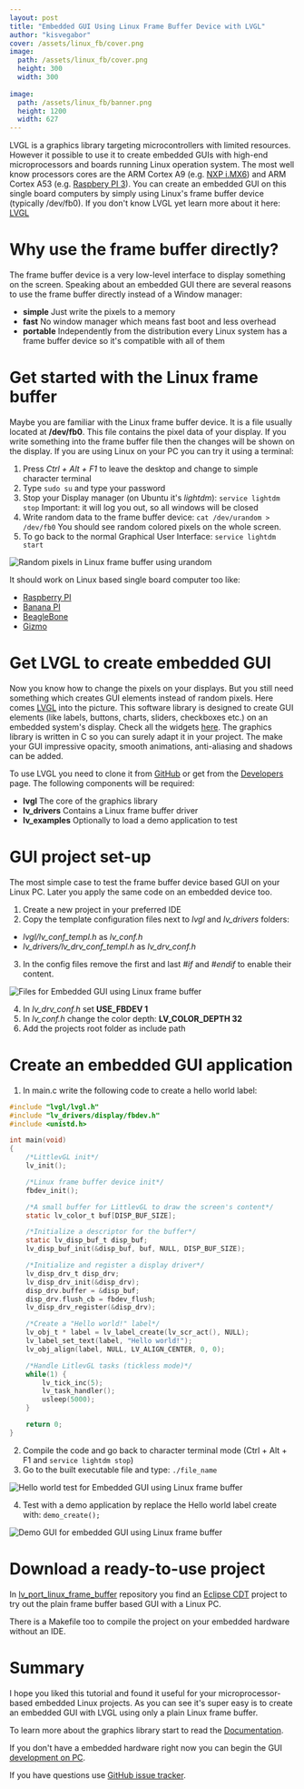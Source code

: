 ```yaml
---
layout: post
title: "Embedded GUI Using Linux Frame Buffer Device with LVGL"
author: "kisvegabor"
cover: /assets/linux_fb/cover.png
image:
  path: /assets/linux_fb/cover.png
  height: 300
  width: 300
  
image:
  path: /assets/linux_fb/banner.png
  height: 1200
  width: 627
---
```



LVGL is a graphics library targeting microcontrollers with limited resources. However it possible to use it to create embedded GUIs with high-end microprocessors and boards running Linux operation system. The most well know processors cores are the ARM Cortex A9 (e.g. [NXP i.MX6](https://www.nxp.com/products/processors-and-microcontrollers/applications-processors/i.mx-applications-processors/i.mx-6-processors:IMX6X_SERIES)) and ARM Cortex A53 (e.g. [Raspbery PI 3](https://www.raspberrypi.org/products/raspberry-pi-3-model-b/)). You can create an embedded GUI on this single board computers by simply using Linux's frame buffer device (typically /dev/fb0). If you don't know LVGL yet learn more about it here: [LVGL](https://lvgl.io)

# Why use the frame buffer directly?
The frame buffer device is a very low-level interface to display something on the screen.
Speaking about an embedded GUI there are several reasons to use the frame buffer directly instead of a Window manager: 
* **simple** Just write the pixels to a memory
* **fast** No window manager which means fast boot and less overhead
* **portable** Independently from the distribution  every Linux system has a frame buffer device so it's compatible with all of them 

# Get started with the Linux frame buffer
Maybe you are familiar with the Linux frame buffer device. It is a file usually located at **/dev/fb0**. This file contains the pixel data of your display. If you write something into the frame buffer file then the changes will be shown on the display. If you are using Linux on your PC you can try it using a terminal:
1. Press *Ctrl + Alt + F1*  to leave the desktop and change to simple character terminal
2.  Type `sudo su` and type your password
3. Stop your Display manager (on Ubuntu it's *lightdm*): `service lightdm stop` Important: it will log you out, so all windows will be closed
4. Write random data to the frame buffer device: `cat /dev/urandom > /dev/fb0` You should see random colored pixels on the whole screen.
5. To go back to the normal Graphical User Interface: `service lightdm start`

![Random pixels in Linux frame buffer using urandom](/assets/linux_fb/linux_fb_random.png#post-img-responsive)

It should work on Linux based single board computer too like: 
* [Raspberry PI](https://www.raspberrypi.org/)
* [Banana PI](http://www.banana-pi.org/)  
* [BeagleBone](http://beagleboard.org/bone)
* [Gizmo](http://www.gizmosphere.org/products/)

# Get LVGL to create embedded GUI
Now you know how to change the pixels on your displays. But you still need something which creates GUI elements instead of random pixels.  Here comes [LVGL](https://lvgl.io) into the picture. This software library is designed to create GUI elements (like labels, buttons, charts, sliders, checkboxes etc.)  on an embedded system's display. Check all the widgets [here](https://docs.lvgl.io/v7/en/html/index.html). The graphics library is written in C so you can surely adapt it in your project. The make your GUI impressive opacity, smooth animations, anti-aliasing and shadows can be added.   

To use LVGL you need to clone it from [GitHub](https://github.com/lvgl/) or get from the [Developers](https://lvgl.com/developers) page.
The following components will be required:
* **lvgl** The core of the graphics library
* **lv_drivers** Contains a Linux frame buffer driver
* **lv_examples** Optionally to load a demo application to test

# GUI project set-up 
The most simple case to test the frame buffer device based GUI on your Linux PC. Later you apply the same code on an embedded device too.
1. Create a new project in your preferred IDE
2. Copy the template configuration files next to *lvgl* and *lv_drivers* folders:
  * *lvgl/lv_conf_templ.h* as *lv_conf.h*
  * *lv_drivers/lv_drv_conf_templ.h* as *lv_drv_conf.h* 

3. In the config files remove the first and last *#if* and *#endif* to enable their content.

![Files for Embedded GUI using Linux frame buffer](/assets/linux_fb/linux_fb_files.png#post-img-responsive)

4. In *lv_drv_conf.h* set **USE_FBDEV    1**
5. In *lv_conf.h* change the color depth: **LV_COLOR_DEPTH     32**
7. Add the projects root folder as include path

# Create an embedded GUI application

1. In main.c write the following code to create a hello world label:

```c
#include "lvgl/lvgl.h"
#include "lv_drivers/display/fbdev.h"
#include <unistd.h>

int main(void)
{
    /*LittlevGL init*/
    lv_init();

    /*Linux frame buffer device init*/
    fbdev_init();

    /*A small buffer for LittlevGL to draw the screen's content*/
    static lv_color_t buf[DISP_BUF_SIZE];

    /*Initialize a descriptor for the buffer*/
    static lv_disp_buf_t disp_buf;
    lv_disp_buf_init(&disp_buf, buf, NULL, DISP_BUF_SIZE);

    /*Initialize and register a display driver*/
    lv_disp_drv_t disp_drv;
    lv_disp_drv_init(&disp_drv);
    disp_drv.buffer = &disp_buf;
    disp_drv.flush_cb = fbdev_flush;
    lv_disp_drv_register(&disp_drv);

    /*Create a "Hello world!" label*/
    lv_obj_t * label = lv_label_create(lv_scr_act(), NULL);
    lv_label_set_text(label, "Hello world!");
    lv_obj_align(label, NULL, LV_ALIGN_CENTER, 0, 0);

    /*Handle LitlevGL tasks (tickless mode)*/
    while(1) {
        lv_tick_inc(5);
        lv_task_handler();
        usleep(5000);
    }

    return 0;
}
```

2. Compile the code and go back to character terminal mode (Ctrl + Alt + F1 and `service lightdm stop`)
3. Go to the built executable file and type: `./file_name`

![Hello world test for Embedded GUI using Linux frame buffer](/assets/linux_fb/linux_fb_hello_world.png#post-img-responsive)

4. Test with a demo application by replace the Hello world label create with: `demo_create();` 

![Demo GUI for embedded GUI using Linux frame buffer](/assets/linux_fb/linux_fb_demo.png#post-img-responsive)

# Download a ready-to-use project
In [lv_port_linux_frame_buffer](https://github.com/lvgl/lv_port_linux_frame_buffer) repository you find an [Eclipse CDT](https://www.eclipse.org/cdt/) project to try out the plain frame buffer based GUI with a Linux PC. 

There is a Makefile too to compile the project on your embedded hardware without an IDE.

# Summary
I hope you liked this tutorial and found it useful for your microprocessor-based embedded Linux projects. As you can see it's super easy is to create an embedded GUI with LVGL using only a plain Linux frame buffer. 

To learn more about the graphics library start to read the [Documentation](https://docs.lvgl.io/).  

If you don't have a embedded hardware right now you can begin the GUI [development on PC](https://docs.lvgl.io/v7/en/html/get-started/pc-simulator.html).
  
If you have questions use [GitHub issue tracker](https://github.com/lvgl/lvgl/issues).

